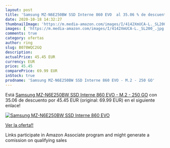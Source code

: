 ```yaml
---
layout: post
title: 'Samsung MZ-N6E250BW SSD Interne 860 EVO  al 35.06 % de descuento'
date: 2020-10-18 14:32:27
thumbnailImage: 'https://m.media-amazon.com/images/I/4142XmUCA-L._SL200_.jpg'
images: [ 'https://m.media-amazon.com/images/I/4142XmUCA-L._SL200_.jpg' ]
comments: true
category: ofertas
author: ring
slug: B078WQC2GQ
description:
actualPrice: 45.45 EUR
currency: EUR
price: 45.45
comparePrice: 69.99 EUR
inStock: true
prodname: 'Samsung MZ-N6E250BW SSD Interne 860 EVO - M.2 - 250 GO'
---
```


Está [Samsung MZ-N6E250BW SSD Interne 860 EVO - M.2 - 250 GO](https://www.amazon.fr/dp/B078WQC2GQ/?tag=tolees0d-21) con 35.06 de descuento por 45.45 EUR (original: 69.99 EUR) en el siguiente enlace!

[![Samsung MZ-N6E250BW SSD Interne 860 EVO ](https://m.media-amazon.com/images/I/4142XmUCA-L._SL200_.jpg)](https://www.amazon.fr/dp/B078WQC2GQ/?tag=tolees0d-21)

[Ver la oferta!!](https://www.amazon.fr/dp/B078WQC2GQ/?tag=tolees0d-21)

Links participate in Amazon Associate program and might generate a comission on qualifying sales


